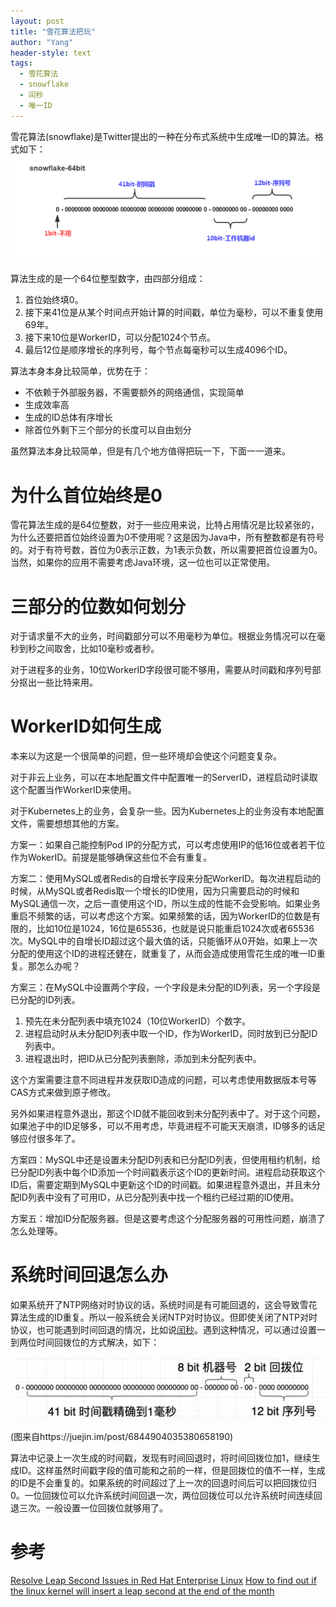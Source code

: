 ```yaml
---
layout: post
title: "雪花算法把玩"
author: "Yang"
header-style: text
tags:
  - 雪花算法
  - snowflake
  - 闰秒
  - 唯一ID
---
```


雪花算法(snowflake)是Twitter提出的一种在分布式系统中生成唯一ID的算法。格式如下：
![图一](/img/in-post/2020-08-30-snowflake/post-snowflake-original.jpg)

算法生成的是一个64位整型数字，由四部分组成：

1. 首位始终填0。
2. 接下来41位是从某个时间点开始计算的时间戳，单位为毫秒，可以不重复使用69年。
3. 接下来10位是WorkerID，可以分配1024个节点。
4. 最后12位是顺序增长的序列号，每个节点每毫秒可以生成4096个ID。

算法本身本身比较简单，优势在于：

- 不依赖于外部服务器，不需要额外的网络通信，实现简单
- 生成效率高
- 生成的ID总体有序增长
- 除首位外剩下三个部分的长度可以自由划分

虽然算法本身比较简单，但是有几个地方值得把玩一下，下面一一道来。



# 为什么首位始终是0

雪花算法生成的是64位整数，对于一些应用来说，比特占用情况是比较紧张的，为什么还要把首位始终设置为0不使用呢？这是因为Java中，所有整数都是有符号的。对于有符号数，首位为0表示正数，为1表示负数，所以需要把首位设置为0。当然，如果你的应用不需要考虑Java环境，这一位也可以正常使用。



# 三部分的位数如何划分

对于请求量不大的业务，时间戳部分可以不用毫秒为单位。根据业务情况可以在毫秒到秒之间取舍，比如10毫秒或者秒。

对于进程多的业务，10位WorkerID字段很可能不够用，需要从时间戳和序列号部分抠出一些比特来用。



# WorkerID如何生成

本来以为这是一个很简单的问题，但一些环境却会使这个问题变复杂。

对于非云上业务，可以在本地配置文件中配置唯一的ServerID，进程启动时读取这个配置当作WorkerID来使用。

对于Kubernetes上的业务，会复杂一些。因为Kubernetes上的业务没有本地配置文件，需要想想其他的方案。

方案一：如果自己能控制Pod IP的分配方式，可以考虑使用IP的低16位或者若干位作为WokerID。前提是能够确保这些位不会有重复。

方案二：使用MySQL或者Redis的自增长字段来分配WorkerID。每次进程启动的时候，从MySQL或者Redis取一个增长的ID使用，因为只需要启动的时候和MySQL通信一次，之后一直使用这个ID，所以生成的性能不会受影响。如果业务重启不频繁的话，可以考虑这个方案。如果频繁的话，因为WorkerID的位数是有限的，比如10位是1024，16位是65536，也就是说只能重启1024次或者65536次。MySQL中的自增长ID超过这个最大值的话，只能循环从0开始，如果上一次分配的使用这个ID的进程还健在，就重复了，从而会造成使用雪花生成的唯一ID重复。那怎么办呢？

方案三：在MySQL中设置两个字段，一个字段是未分配的ID列表，另一个字段是已分配的ID列表。

1. 预先在未分配列表中填充1024（10位WorkerID）个数字。
2. 进程启动时从未分配ID列表中取一个ID，作为WorkerID，同时放到已分配ID列表中。
3. 进程退出时，把ID从已分配列表删除，添加到未分配列表中。

这个方案需要注意不同进程并发获取ID造成的问题，可以考虑使用数据版本号等CAS方式来做到原子修改。

另外如果进程意外退出，那这个ID就不能回收到未分配列表中了。对于这个问题，如果池子中的ID足够多，可以不用考虑，毕竟进程不可能天天崩溃，ID够多的话足够应付很多年了。

方案四：MySQL中还是设置未分配ID列表和已分配ID列表，但使用租约机制，给已分配ID列表中每个ID添加一个时间戳表示这个ID的更新时间。进程启动获取这个ID后，需要定期到MySQL中更新这个ID的时间戳。如果进程意外退出，并且未分配ID列表中没有了可用ID，从已分配列表中找一个租约已经过期的ID使用。

方案五：增加ID分配服务器。但是这要考虑这个分配服务器的可用性问题，崩溃了怎么处理等。



# 系统时间回退怎么办

如果系统开了NTP网络对时协议的话，系统时间是有可能回退的，这会导致雪花算法生成的ID重复。所以一般系统会关闭NTP对时协议。但即使关闭了NTP对时协议，也可能遇到时间回退的情况，比如说[闰秒](https://zh.wikipedia.org/wiki/闰秒)。遇到这种情况，可以通过设置一到两位时间回拨位的方式解决，如下：

![图二](/img/in-post/2020-08-30-snowflake/post-snowflake-backward.jpg)

(图来自https://juejin.im/post/6844904035380658190)

算法中记录上一次生成的时间戳，发现有时间回退时，将时间回拨位加1，继续生成ID。这样虽然时间戳字段的值可能和之前的一样，但是回拨位的值不一样，生成的ID是不会重复的。如果系统的时间超过了上一次的回退时间后可以把回拨位归0。一位回拨位可以允许系统时间回退一次，两位回拨位可以允许系统时间连续回退三次。一般设置一位回拨位就够用了。



# 参考

[Resolve Leap Second Issues in Red Hat Enterprise Linux](https://access.redhat.com/articles/15145)
[How to find out if the linux kernel will insert a leap second at the end of the month](https://stackoverflow.com/questions/26202730/how-to-find-out-if-the-linux-kernel-will-insert-a-leap-second-at-the-end-of-the)

